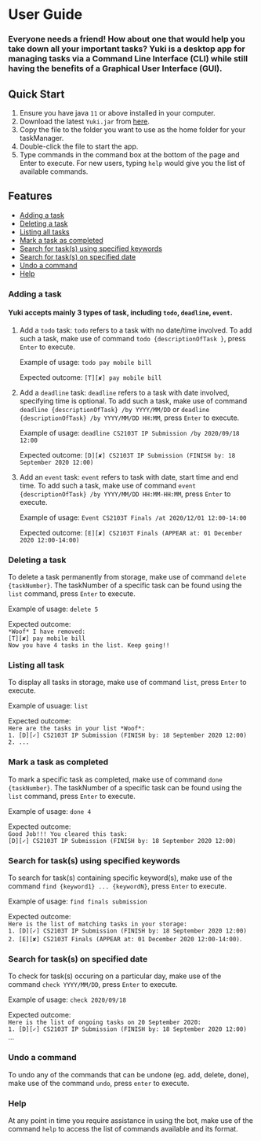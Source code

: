 # User Guide
### Everyone needs a friend! How about one that would help you take down all your important tasks? Yuki is a desktop app for managing tasks via a Command Line Interface (CLI) while still having the benefits of a Graphical User Interface (GUI).

## Quick Start
1. Ensure you have java `11` or above installed in your computer.
2. Download the latest `Yuki.jar` from [here](https://github.com/samlsm/ip/releases).
3. Copy the file to the folder you want to use as the home folder for your taskManager.
4. Double-click the file to start the app.
5. Type commands in the command box at the bottom of the page and Enter to execute. For new users, typing `help` would give you the list of available commands.


## Features 
   * [Adding a task](#adding-a-task)
   * [Deleting a task](#deleting-a-task)
   * [Listing all tasks](#listing-all-task)
   * [Mark a task as completed](#mark-a-task-as-completed)
   * [Search for task(s) using specified keywords](#search-for-tasks-using-specified-keywords)
   * [Search for task(s) on specified date](#search-for-tasks-on-specified-date)
   * [Undo a command](#undo-a-command)
   * [Help](#help)

### Adding a task
#### Yuki accepts mainly 3 types of task, including `todo`, `deadline`, `event`.

1. Add a `todo` task:
`todo` refers to a task with no date/time involved. To add such a task, make use of command `todo {descriptionOfTask
}`, press `Enter` to execute.
                                                                                                                              
    Example of usage: `todo pay mobile bill`                 
    
    Expected outcome: `[T][✘] pay mobile bill`

2. Add a `deadline` task:
`deadline` refers to a task with date involved, specifying time is optional. To add such a task, make use of command  `deadline {descriptionOfTask} /by YYYY/MM/DD` or  `deadline {descriptionOfTask} /by YYYY/MM/DD HH:MM`, press `Enter` to execute. 

    Example of usage: `deadline CS2103T IP Submission /by 2020/09/18 12:00`
    
    Expected outcome: `[D][✘] CS2103T IP Submission (FINISH by: 18 September 2020 12:00)`

3. Add an `event` task:
`event` refers to task with date, start time and end time. To add such a task, make use of command `event {descriptionOfTask} /by YYYY/MM/DD HH:MM-HH:MM`, press `Enter` to execute.

    Example of usage: `Event CS2103T Finals /at 2020/12/01 12:00-14:00`

    Expected outcome: `[E][✘] CS2103T Finals (APPEAR at: 01 December 2020 12:00-14:00)`

### Deleting a task
To delete a task permanently from storage, make use of command `delete {taskNumber}`. The taskNumber of a specific task can be found using the `list` command, press `Enter` to execute.

Example of usage: `delete 5`

Expected outcome:<br />
`*Woof* I have removed:`<br />
`[T][✘] pay mobile bill`<br />
`Now you have 4 tasks in the list. Keep going!!`

### Listing all task
To display all tasks in storage, make use of command  `list`, press `Enter` to execute.

Example of usuage:
`list`

Expected outcome:<br />
`Here are the tasks in your list *Woof*:`<br />
`1. [D][✓] CS2103T IP Submission (FINISH by: 18 September 2020 12:00)`<br />
`2. ... `

### Mark a task as completed 
To mark a specific task as completed, make use of command `done {taskNumber}`. The taskNumber of a specific task can be found using the `list` command, press `Enter` to execute.

Example of usage:
`done 4`

Expected outcome: <br />
`Good Job!!! You cleared this task:`<br />
`[D][✓] CS2103T IP Submission (FINISH by: 18 September 2020 12:00)`

### Search for task(s) using specified keywords
To search for task(s) containing specific keyword(s), make use of the command `find {keyword1} ... {keywordN}`, press `Enter` to execute.

Example of usage:
`find finals submission`

Expected outcome: <br />
`Here is the list of matching tasks in your storage:`<br />
`1. [D][✓] CS2103T IP Submission (FINISH by: 18 September 2020 12:00)`<br />
`2. [E][✘] CS2103T Finals (APPEAR at: 01 December 2020 12:00-14:00)`.

### Search for task(s) on specified date
To check for task(s) occuring on a particular day, make use of the command `check YYYY/MM/DD`, press `Enter` to execute.

Example of usage:
`check 2020/09/18`

Expected outcome: <br />
`Here is the list of ongoing tasks on 20 September 2020:`<br />
`1. [D][✓] CS2103T IP Submission (FINISH by: 18 September 2020 12:00)`<br />
...

### Undo a command
To undo any of the commands that can be undone (eg. add, delete, done), make use of the command `undo`, press `enter` to execute.

### Help
At any point in time you require assistance in using the bot, make use of the command `help` to access the list of commands available and its format. 
